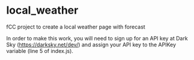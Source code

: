 # local_weather
fCC project to create a local weather page with forecast

In order to make this work, you will need to sign up for an API key at Dark Sky (https://darksky.net/dev/) and assign your API key to the APIKey variable (line 5 of index.js).

